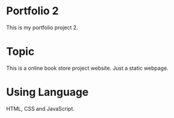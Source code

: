 # Portfolio 2
This is my portfolio project 2.

# Topic
This is a online book store project website. Just a static webpage.

# Using Language
HTML, CSS and JavaScript.